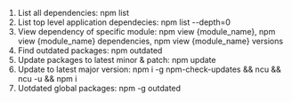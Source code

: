 1. List all dependencies: npm list
2. List top level application dependecies: npm list --depth=0
3. View dependency of specific module: 
npm view {module_name},
npm view {module_name} dependencies,
npm view {module_name} versions
4. Find outdated packages: npm outdated
5. Update packages to latest minor & patch: npm update
6. Update to latest major version: npm i -g npm-check-updates && ncu && ncu -u && npm i
7. Uotdated global packages: npm -g outdated
